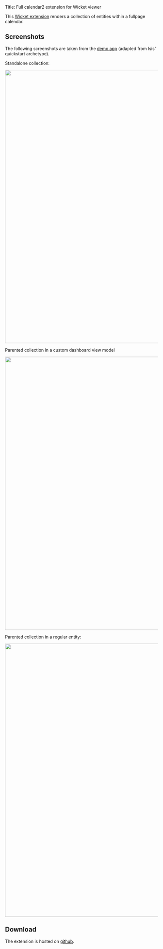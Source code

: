 Title: Full calendar2 extension for Wicket viewer

This [Wicket extension](https://github.com/isisaddons/isis-wicket-fullcalendar2) renders a collection of entities within a fullpage calendar. 

## Screenshots

The following screenshots are taken from the [demo app](https://github.com/isisaddons/isis-wicket-fullcalendar2/tree/master/zzzdemo) (adapted from Isis' quickstart archetype).

Standalone collection:

<img src="https://raw.github.com/isisaddons/isis-wicket-fullcalendar2/master/images/standalone-collection.png" style="width: 900px;"/>


Parented collection in a custom dashboard view model

<img src="https://raw.github.com/isisaddons/isis-wicket-fullcalendar2/master/images/dashboard.png" style="width: 900px;"/>


Parented collection in a regular entity:

<img src="https://raw.github.com/isisaddons/isis-wicket-fullcalendar2/master/images/parented-collection.png" style="width: 900px;"/>
  
  
## Download

The extension is hosted on [github](https://github.com/isisaddons/isis-wicket-fullcalendar2).
